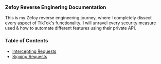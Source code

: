 ### Zefoy Reverse Enginering Documentation

This is my Zefoy reverse engineering journey, where I completely dissect every aspect of TikTok's functionality. I will unravel every security measure used & how to automate different features using their private API.

### Table of Contents 
- [Intercepting Requests](https://github.com/AdamBankz/zefoy-reversed/tree/main/Intercepting%20Requests)
- [Signing Requests](https://github.com/AdamBankz/zefoy-reversed/tree/main/Signing%20Requests)

